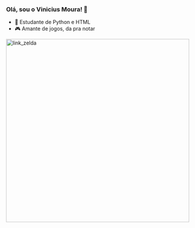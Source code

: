 ### Olá, sou o Vinicius Moura! 👋
- 🌱 Estudante de Python e HTML
- 🎮 Amante de jogos, da pra notar

<div>
  <img src="https://thenexus.one/wp-content/uploads/2023/06/Qual-a-idade-de-Link-em-Zelda-Tears-Of-The.jpg" alt="link_zelda" width=500px>
</div>
